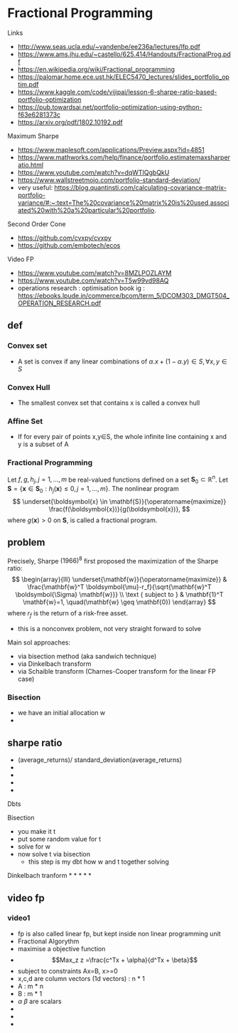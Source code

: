 # Fractional Programming

Links
* http://www.seas.ucla.edu/~vandenbe/ee236a/lectures/lfp.pdf
* https://www.ams.jhu.edu/~castello/625.414/Handouts/FractionalProg.pdf
* https://en.wikipedia.org/wiki/Fractional_programming
* https://palomar.home.ece.ust.hk/ELEC5470_lectures/slides_portfolio_optim.pdf
* https://www.kaggle.com/code/vijipai/lesson-6-sharpe-ratio-based-portfolio-optimization
* https://pub.towardsai.net/portfolio-optimization-using-python-f63e6281373c
* https://arxiv.org/pdf/1802.10192.pdf

Maximum Sharpe 
* https://www.maplesoft.com/applications/Preview.aspx?id=4851
* https://www.mathworks.com/help/finance/portfolio.estimatemaxsharperatio.html
* https://www.youtube.com/watch?v=dqWTIQgbQkU
* https://www.wallstreetmojo.com/portfolio-standard-deviation/
* very useful: https://blog.quantinsti.com/calculating-covariance-matrix-portfolio-variance/#:~:text=The%20covariance%20matrix%20is%20used,associated%20with%20a%20particular%20portfolio.

Second Order Cone 
* https://github.com/cvxpy/cvxpy
* https://github.com/embotech/ecos

Video FP
* https://www.youtube.com/watch?v=8MZLPOZLAYM
* https://www.youtube.com/watch?v=T5w99vd98AQ
* operations research : optimisation book ig : https://ebooks.lpude.in/commerce/bcom/term_5/DCOM303_DMGT504_OPERATION_RESEARCH.pdf
## def

### Convex set
* A set is convex if any linear combinations of $\alpha . x + (1-\alpha.y) \in S, \forall x,y \in S$

### Convex Hull
* The smallest convex set that contains x is called a convex hull

### Affine Set
* If for every pair of points x,y∈S, the whole infinite line containing x and y is a subset of A

### Fractional Programming

Let $f, g, h_j, j=1, \ldots, m$ be real-valued functions defined on a set $\mathbf{S}_0 \subset \mathbb{R}^n$. Let $\mathbf{S}=\left\{\boldsymbol{x} \in \mathbf{S}_0: h_j(\boldsymbol{x}) \leq 0, j=1, \ldots, m\right\}$. The nonlinear program
$$
\underset{\boldsymbol{x} \in \mathbf{S}}{\operatorname{maximize}} \frac{f(\boldsymbol{x})}{g(\boldsymbol{x})},
$$
where $g(\boldsymbol{x})>0$ on $\mathbf{S}$, is called a fractional program.

## problem

Precisely, Sharpe $(1966)^8$ first proposed the maximization of the Sharpe ratio:
$$
\begin{array}{lll}
\underset{\mathbf{w}}{\operatorname{maximize}} & \frac{\mathbf{w}^T \boldsymbol{\mu}-r_f}{\sqrt{\mathbf{w}^T \boldsymbol{\Sigma} \mathbf{w}}} \\
\text { subject to } & \mathbf{1}^T \mathbf{w}=1, \quad(\mathbf{w} \geq \mathbf{0})
\end{array}
$$
where $r_f$ is the return of a risk-free asset.

* this is a nonconvex problem, not very straight forward to solve

Main sol approaches:
* via bisection method (aka sandwich technique)
* via Dinkelbach transform
* via Schaible transform (Charnes-Cooper transform for the linear FP case)

### Bisection


* we have an initial allocation w
* 



## sharpe ratio 
* (average_returns)/ standard_deviation(average_returns) 
* 
* 
* 
* 

Dbts

Bisection
* you make it t
* put some random value for t
* solve for w
* now solve t via bisection 
    * this step is my dbt how w and t together solving

Dinkelbach tranform
* 
* 
* 
* 
* 


## video fp

### video1
* fp is also called linear fp, but kept inside non linear programming unit
* Fractional Algorythm
* maximise a objective function
* $$Max_z z =\frac{c^Tx + \alpha}{d^Tx + \beta}$$
* subject to constraints Ax=B, x>=0
* x,c,d are column vectors (1d vectors) : n * 1
* A : m * n
* B : m * 1
* $\alpha$ $\beta$ are scalars
* 
* 
* 

